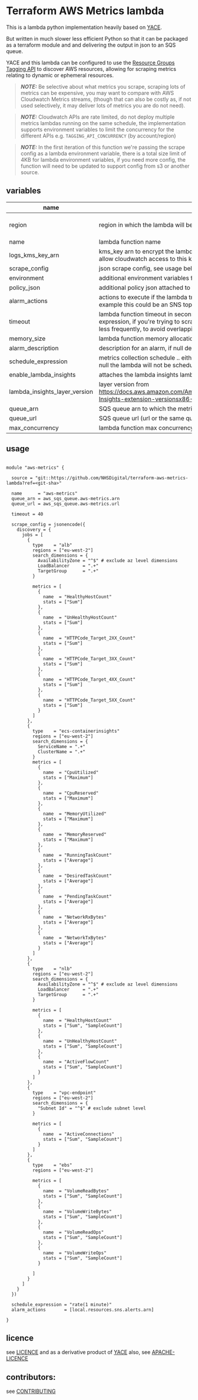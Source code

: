 # Terraform AWS Metrics lambda

This is a lambda python implementation heavily based on [YACE](https://github.com/prometheus-community/yet-another-cloudwatch-exporter).

But written in much slower less efficient Python so that it can be packaged as a terraform module and and delivering the output in json to an SQS queue.

YACE and this lambda can be configured to use the [Resource Groups Tagging API](https://docs.aws.amazon.com/resourcegroupstagging/latest/APIReference/overview.html) to discover AWS resources, allowing for scraping metrics relating to dynamic or ephemeral resources.

> **_NOTE:_**
> Be selective about what metrics you scrape, scraping lots of metrics can be expensive, you may want to compare with AWS Cloudwatch Metrics streams, (though that can also be costly as, if not used selectively, it may deliver lots of metrics you are do not need).

> **_NOTE:_**
> Cloudwatch APIs are rate limited, do not deploy multiple metrics lambdas running on the same schedule, the implementation supports environment variables to limit the concurrency for the different APIs e.g. `TAGGING_API_CONCURRENCY` (by account/region)

> **_NOTE:_**
> In the first iteration of this function we're passing the scrape config as a lambda environment variable, there is a total size limit of 4KB for lambda environment variables, if you need more config, the function will need to be updated to support config from s3 or another source.


## variables


| name                          | description                                                                                                                                                                                                    | default   |
|-------------------------------|----------------------------------------------------------------------------------------------------------------------------------------------------------------------------------------------------------------|-----------|
| region                        | region in which the lambda will be deployed, used to select lambda layers                                                                                                                                      | eu-west-2 |
| name                          | lambda function name                                                                                                                                                                                           |           |
| logs_kms_key_arn              | kms_key arn to encrypt the lambda cloudwatch log group, (nb. you'll need to allow cloudwatch access to this kms key)                                                                                           | null      |
| scrape_config                 | json scrape config, see usage below for an example                                                                                                                                                             |           |
| environment                   | additional environment variables for the lambda                                                                                                                                                                | {}        |
| policy_json                   | additional policy json attached to the lambda                                                                                                                                                                  | null      |
| alarm_actions                 | actions to execute if the lambda triggers an ALARM state (e.g. on error), for example this could be an SNS topi arn to publish to                                                                              | []        |
| timeout                       | lambda function timeout in secons, consider this in relation to your schedule expression, if you're trying to scrape a lot of metrics, you may need to scrape less frequently, to avoid overlapping executions | 20        |
| memory_size                   | lambda function memory allocation  in MiB                                                                                                                                                                      | 128       |
| alarm_description             | description for an alarm, if null defaults to `"${var.name} invocation error"`                                                                                                                                 | null      |
| schedule_expression           | metrics collection schedule .. either cron(...) or rate(..) e.g. rate(1 minute), if null the lambda will not be scheduled                                                                                      | null      |
| enable_lambda_insights        | attaches the lambda insights lambda layer                                                                                                                                                                      | false     |
| lambda_insights_layer_version | layer version from https://docs.aws.amazon.com/AmazonCloudWatch/latest/monitoring/Lambda-Insights-extension-versionsx86-64.html                                                                                | 56        |
| queue_arn                     | SQS queue arn to which the metrics will be delivered                                                                                                                                                           |           |
| queue_url                     | SQS queue url (url or the same queue as the `queue_arn` )                                                                                                                                                      |           |
| max_concurrency               | lambda function max concurrency                                                                                                                                                                                | 1         |

## usage

```hcl

module "aws-metrics" {

  source = "git::https://github.com/NHSDigital/terraform-aws-metrics-lambda?ref=<git-sha>"

  name      = "aws-metrics"
  queue_arn = aws_sqs_queue.aws-metrics.arn
  queue_url = aws_sqs_queue.aws-metrics.url

  timeout = 40

  scrape_config = jsonencode({
    discovery = {
      jobs = [
        {
          type    = "alb"
          regions = ["eu-west-2"]
          search_dimensions = {
            AvailabilityZone = "^$" # exclude az level dimensions
            LoadBalancer     = ".+"
            TargetGroup      = ".+"
          }

          metrics = [
            {
              name  = "HealthyHostCount"
              stats = ["Sum"]
            },
            {
              name  = "UnHealthyHostCount"
              stats = ["Sum"]
            },
            {
              name  = "HTTPCode_Target_2XX_Count"
              stats = ["Sum"]
            },
            {
              name  = "HTTPCode_Target_3XX_Count"
              stats = ["Sum"]
            },
            {
              name  = "HTTPCode_Target_4XX_Count"
              stats = ["Sum"]
            },
            {
              name  = "HTTPCode_Target_5XX_Count"
              stats = ["Sum"]
            }
          ]
        },
        {
          type    = "ecs-containerinsights"
          regions = ["eu-west-2"]
          search_dimensions = {
            ServiceName = ".+"
            ClusterName = ".+"
          }
          metrics = [
            {
              name  = "CpuUtilized"
              stats = ["Maximum"]
            },
            {
              name  = "CpuReserved"
              stats = ["Maximum"]
            },
            {
              name  = "MemoryUtilized"
              stats = ["Maximum"]
            },
            {
              name  = "MemoryReserved"
              stats = ["Maximum"]
            },
            {
              name  = "RunningTaskCount"
              stats = ["Average"]
            },
            {
              name  = "DesiredTaskCount"
              stats = ["Average"]
            },
            {
              name  = "PendingTaskCount"
              stats = ["Average"]
            },
            {
              name  = "NetworkRxBytes"
              stats = ["Average"]
            },
            {
              name  = "NetworkTxBytes"
              stats = ["Average"]
            }
          ]
        },
        {
          type    = "nlb"
          regions = ["eu-west-2"]
          search_dimensions = {
            AvailabilityZone = "^$" # exclude az level dimensions
            LoadBalancer     = ".+"
            TargetGroup      = ".+"
          }

          metrics = [
            {
              name  = "HealthyHostCount"
              stats = ["Sum", "SampleCount"]
            },
            {
              name  = "UnHealthyHostCount"
              stats = ["Sum", "SampleCount"]
            },
            {
              name  = "ActiveFlowCount"
              stats = ["Sum", "SampleCount"]
            }
          ]
        },
        {
          type    = "vpc-endpoint"
          regions = ["eu-west-2"]
          search_dimensions = {
            "Subnet Id" = "^$" # exclude subnet level
          }

          metrics = [
            {
              name  = "ActiveConnections"
              stats = ["Sum", "SampleCount"]
            }
          ]
        },
        {
          type    = "ebs"
          regions = ["eu-west-2"]

          metrics = [
            {
              name  = "VolumeReadBytes"
              stats = ["Sum", "SampleCount"]
            },
            {
              name  = "VolumeWriteBytes"
              stats = ["Sum", "SampleCount"]
            },
            {
              name  = "VolumeReadOps"
              stats = ["Sum", "SampleCount"]
            },
            {
              name  = "VolumeWriteOps"
              stats = ["Sum", "SampleCount"]
            }

          ]
        }
      ]
    }
  })

  schedule_expression = "rate(1 minute)"
  alarm_actions       = [local.resources.sns.alerts.arn]

}

```

## licence
see [LICENCE](LICENCE.md) and as a derivative product of [YACE](https://github.com/prometheus-community/yet-another-cloudwatch-exporter) also, see [APACHE-LICENCE](APACHE-LICENCE.md)

## contributors:
see [CONTRIBUTING](CONTRIBUTING.md)
